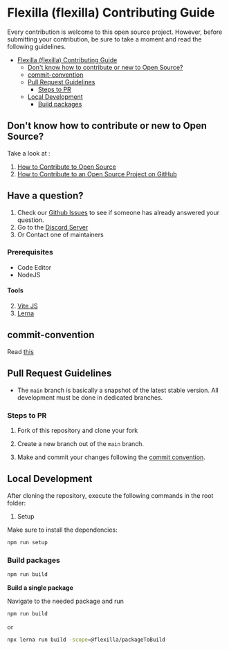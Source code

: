# Flexilla (flexilla) Contributing Guide

Every contribution is welcome to this open source project. However, before submitting your contribution, be sure to take a moment and read the following guidelines.

- [Flexilla (flexilla) Contributing Guide](#flexilla-flexilla-contributing-guide)
  - [Don't know how to contribute or new to Open Source?](#dont-know-how-to-contribute-or-new-to-open-source)
  - [commit-convention](#commit-convention)
  - [Pull Request Guidelines](#pull-request-guidelines)
    - [Steps to PR](#steps-to-pr)
  - [Local Development](#local-development)
    - [Build packages](#build-packages)


## Don't know how to contribute or new to Open Source?

Take a look at :
1. [How to Contribute to Open Source](https://opensource.guide/how-to-contribute/)
2. [How to Contribute to an Open Source Project on GitHub](https://egghead.io/courses/how-to-contribute-to-an-open-source-project-on-github)

## Have a question?

1. Check our [Github Issues](https://github.com/unoforge/flexilla/issues) to see if someone has already answered your question.
2. Go to the [Discord Server](https://discord.gg/6VN6zTPZAy)
3. Or Contact one of maintainers

### Prerequisites

- Code Editor
- NodeJS

#### Tools

2. [Vite JS](https://lerna.js.org/)
3. [Lerna](https://biomejs.dev/)


## commit-convention

Read [this](https://www.conventionalcommits.org/en/v1.0.0/)

## Pull Request Guidelines

- The `main` branch is basically a snapshot of the latest stable version. All development must be done in dedicated branches.


### Steps to PR

1. Fork of this repository and clone your fork

2. Create a new branch out of the `main` branch.

3. Make and commit your changes following the
   [commit convention](CONTRIBUTING.MD#commit-convention).
   
## Local Development

After cloning the repository, execute the following commands in the root folder:

1. Setup

Make sure to install the dependencies:

```bash
npm run setup
```


### Build packages

```bash
npm run build
```

**Build a single package**

Navigate to the needed package and run 

```bash
npm run build
```
or 

```bash
npx lerna run build -scope=@flexilla/packageToBuild
```
